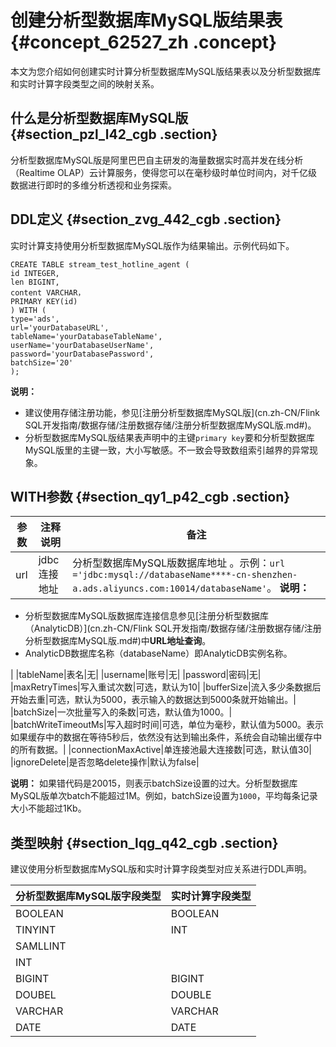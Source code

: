 # 创建分析型数据库MySQL版结果表 {#concept_62527_zh .concept}

本文为您介绍如何创建实时计算分析型数据库MySQL版结果表以及分析型数据库和实时计算字段类型之间的映射关系。

## 什么是分析型数据库MySQL版 {#section_pzl_l42_cgb .section}

分析型数据库MySQL版是阿里巴巴自主研发的海量数据实时高并发在线分析（Realtime OLAP）云计算服务，使得您可以在毫秒级时单位时间内，对千亿级数据进行即时的多维分析透视和业务探索。

## DDL定义 {#section_zvg_442_cgb .section}

实时计算支持使用分析型数据库MySQL版作为结果输出。示例代码如下。

``` {#codeblock_9f6_z77_f4j .language-sql}
CREATE TABLE stream_test_hotline_agent (
id INTEGER,
len BIGINT,
content VARCHAR，
PRIMARY KEY(id)
) WITH (
type='ads',
url='yourDatabaseURL',
tableName='yourDatabaseTableName',
userName='yourDatabaseUserName',
password='yourDatabasePassword',
batchSize='20'
);
```

**说明：** 

-   建议使用存储注册功能，参见[注册分析型数据库MySQL版](cn.zh-CN/Flink SQL开发指南/数据存储/注册数据存储/注册分析型数据库MySQL版.md#)。
-   分析型数据库MySQL版结果表声明中的主键`primary key`要和分析型数据库MySQL版里的主键一致，大小写敏感。不一致会导致数组索引越界的异常现象。

## WITH参数 {#section_qy1_p42_cgb .section}

|参数|注释说明|备注|
|--|----|--|
|url|jdbc连接地址|分析型数据库MySQL版数据库地址 。示例：`url ='jdbc:mysql://databaseName****-cn-shenzhen-a.ads.aliyuncs.com:10014/databaseName'`。 **说明：** 

-   分析型数据库MySQL版数据库连接信息参见[注册分析型数据库（AnalyticDB）](cn.zh-CN/Flink SQL开发指南/数据存储/注册数据存储/注册分析型数据库MySQL版.md#)中**URL地址查询**。
-   AnalyticDB数据库名称（databaseName）即AnalyticDB实例名称。

 |
|tableName|表名|无|
|username|账号|无|
|password|密码|无|
|maxRetryTimes|写入重试次数|可选，默认为10|
|bufferSize|流入多少条数据后开始去重|可选，默认为5000，表示输入的数据达到5000条就开始输出。|
|batchSize|一次批量写入的条数|可选，默认值为1000。|
|batchWriteTimeoutMs|写入超时时间|可选，单位为毫秒，默认值为5000。表示如果缓存中的数据在等待5秒后，依然没有达到输出条件，系统会自动输出缓存中的所有数据。|
|connectionMaxActive|单连接池最大连接数|可选，默认值30|
|ignoreDelete|是否忽略delete操作|默认为false|

**说明：** 如果错代码是20015，则表示batchSize设置的过大。分析型数据库MySQL版单次batch不能超过1M。例如，batchSize设置为`1000`，平均每条记录大小不能超过1Kb。

## 类型映射 {#section_lqg_q42_cgb .section}

建议使用分析型数据库MySQL版和实时计算字段类型对应关系进行DDL声明。

|分析型数据库MySQL版字段类型|实时计算字段类型|
|----------------|--------|
|BOOLEAN|BOOLEAN|
|TINYINT|INT|
|SAMLLINT|
|INT|
|BIGINT|BIGINT|
|DOUBEL|DOUBLE|
|VARCHAR|VARCHAR|
|DATE|DATE|

